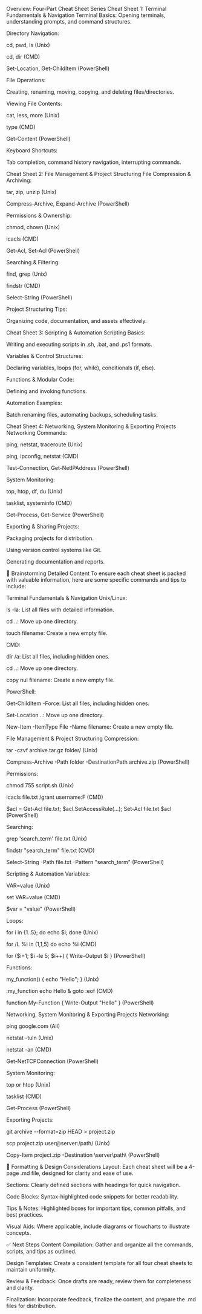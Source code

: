 Overview: Four-Part Cheat Sheet Series
Cheat Sheet 1: Terminal Fundamentals & Navigation
Terminal Basics: Opening terminals, understanding prompts, and command structures.

Directory Navigation:

cd, pwd, ls (Unix)

cd, dir (CMD)

Set-Location, Get-ChildItem (PowerShell)

File Operations:

Creating, renaming, moving, copying, and deleting files/directories.

Viewing File Contents:

cat, less, more (Unix)

type (CMD)

Get-Content (PowerShell)

Keyboard Shortcuts:

Tab completion, command history navigation, interrupting commands.

Cheat Sheet 2: File Management & Project Structuring
File Compression & Archiving:

tar, zip, unzip (Unix)

Compress-Archive, Expand-Archive (PowerShell)

Permissions & Ownership:

chmod, chown (Unix)

icacls (CMD)

Get-Acl, Set-Acl (PowerShell)

Searching & Filtering:

find, grep (Unix)

findstr (CMD)

Select-String (PowerShell)

Project Structuring Tips:

Organizing code, documentation, and assets effectively.

Cheat Sheet 3: Scripting & Automation
Scripting Basics:

Writing and executing scripts in .sh, .bat, and .ps1 formats.

Variables & Control Structures:

Declaring variables, loops (for, while), conditionals (if, else).

Functions & Modular Code:

Defining and invoking functions.

Automation Examples:

Batch renaming files, automating backups, scheduling tasks.

Cheat Sheet 4: Networking, System Monitoring & Exporting Projects
Networking Commands:

ping, netstat, traceroute (Unix)

ping, ipconfig, netstat (CMD)

Test-Connection, Get-NetIPAddress (PowerShell)

System Monitoring:

top, htop, df, du (Unix)

tasklist, systeminfo (CMD)

Get-Process, Get-Service (PowerShell)

Exporting & Sharing Projects:

Packaging projects for distribution.

Using version control systems like Git.

Generating documentation and reports.

🧠 Brainstorming Detailed Content
To ensure each cheat sheet is packed with valuable information, here are some specific commands and tips to include:

Terminal Fundamentals & Navigation
Unix/Linux:

ls -la: List all files with detailed information.

cd ..: Move up one directory.

touch filename: Create a new empty file.

CMD:

dir /a: List all files, including hidden ones.

cd ..: Move up one directory.

copy nul filename: Create a new empty file.

PowerShell:

Get-ChildItem -Force: List all files, including hidden ones.

Set-Location ..: Move up one directory.

New-Item -ItemType File -Name filename: Create a new empty file.

File Management & Project Structuring
Compression:

tar -czvf archive.tar.gz folder/ (Unix)

Compress-Archive -Path folder -DestinationPath archive.zip (PowerShell)

Permissions:

chmod 755 script.sh (Unix)

icacls file.txt /grant username:F (CMD)

$acl = Get-Acl file.txt; $acl.SetAccessRule(...); Set-Acl file.txt $acl (PowerShell)

Searching:

grep 'search_term' file.txt (Unix)

findstr "search_term" file.txt (CMD)

Select-String -Path file.txt -Pattern "search_term" (PowerShell)

Scripting & Automation
Variables:

VAR=value (Unix)

set VAR=value (CMD)

$var = "value" (PowerShell)

Loops:

for i in {1..5}; do echo $i; done (Unix)

for /L %i in (1,1,5) do echo %i (CMD)

for ($i=1; $i -le 5; $i++) { Write-Output $i } (PowerShell)

Functions:

my_function() { echo "Hello"; } (Unix)

:my_function echo Hello & goto :eof (CMD)

function My-Function { Write-Output "Hello" } (PowerShell)

Networking, System Monitoring & Exporting Projects
Networking:

ping google.com (All)

netstat -tuln (Unix)

netstat -an (CMD)

Get-NetTCPConnection (PowerShell)

System Monitoring:

top or htop (Unix)

tasklist (CMD)

Get-Process (PowerShell)

Exporting Projects:

git archive --format=zip HEAD > project.zip

scp project.zip user@server:/path/ (Unix)

Copy-Item project.zip -Destination \\server\path\ (PowerShell)

📄 Formatting & Design Considerations
Layout: Each cheat sheet will be a 4-page .md file, designed for clarity and ease of use.

Sections: Clearly defined sections with headings for quick navigation.

Code Blocks: Syntax-highlighted code snippets for better readability.

Tips & Notes: Highlighted boxes for important tips, common pitfalls, and best practices.

Visual Aids: Where applicable, include diagrams or flowcharts to illustrate concepts.

✅ Next Steps
Content Compilation: Gather and organize all the commands, scripts, and tips as outlined.

Design Templates: Create a consistent template for all four cheat sheets to maintain uniformity.

Review & Feedback: Once drafts are ready, review them for completeness and clarity.

Finalization: Incorporate feedback, finalize the content, and prepare the .md files for distribution.

